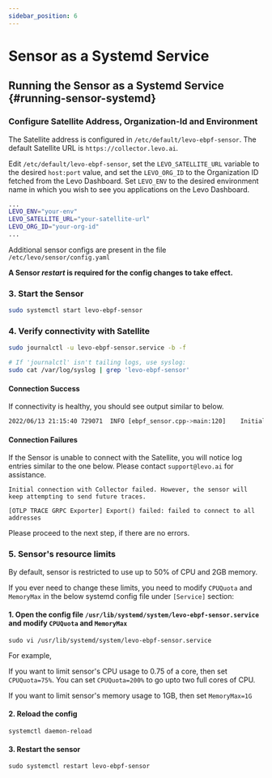 ```yaml
---
sidebar_position: 6
---
```


# Sensor as a Systemd Service

## Running the Sensor as a Systemd Service {#running-sensor-systemd}

### Configure Satellite Address, Organization-Id and Environment

The Satellite address is configured in `/etc/default/levo-ebpf-sensor`. The default Satellite URL is `https://collector.levo.ai`.

Edit `/etc/default/levo-ebpf-sensor`, set the `LEVO_SATELLITE_URL` variable to the desired `host:port` value,
and set the `LEVO_ORG_ID` to the Organization ID fetched from the Levo Dashboard.
Set `LEVO_ENV` to the desired environment name in which you wish to see you applications on the Levo Dashboard.

```bash
...
LEVO_ENV="your-env"
LEVO_SATELLITE_URL="your-satellite-url"
LEVO_ORG_ID="your-org-id"
...
```

Additional sensor configs are present in the file `/etc/levo/sensor/config.yaml`


**A Sensor *restart* is required for the config changes to take effect.**


### 3. Start the Sensor
```bash
sudo systemctl start levo-ebpf-sensor
```

### 4. Verify connectivity with Satellite
```bash
sudo journalctl -u levo-ebpf-sensor.service -b -f

# If 'journalctl' isn't tailing logs, use syslog:
sudo cat /var/log/syslog | grep 'levo-ebpf-sensor'
```

#### Connection Success
If connectivity is healthy, you should see output similar to below.

```bash
2022/06/13 21:15:40 729071	INFO [ebpf_sensor.cpp->main:120]	Initial connection with Collector was successful.
```

#### Connection Failures
If the Sensor is unable to connect with the Satellite, you will notice log entries similar to the one below. Please contact `support@levo.ai` for assistance.

```
Initial connection with Collector failed. However, the sensor will keep attempting to send future traces.

[OTLP TRACE GRPC Exporter] Export() failed: failed to connect to all addresses
```

Please proceed to the next step, if there are no errors.


### 5. Sensor's resource limits
By default, sensor is restricted to use up to 50% of CPU and 2GB memory.

If you ever need to change these limits, you need to modify `CPUQuota` and `MemoryMax` in the below systemd config file under `[Service]` section:

#### 1. Open the config file `/usr/lib/systemd/system/levo-ebpf-sensor.service` and modify `CPUQuota` and `MemoryMax`

```
sudo vi /usr/lib/systemd/system/levo-ebpf-sensor.service
```
For example,

If you want to limit sensor's CPU usage to 0.75 of a core, then set `CPUQuota=75%`. You can set `CPUQuota=200%` to go upto two full cores of CPU.

If you want to limit sensor's memory usage to 1GB, then set `MemoryMax=1G`

#### 2. Reload the config

```
systemctl daemon-reload
```

#### 3. Restart the sensor

```
sudo systemctl restart levo-ebpf-sensor
```
